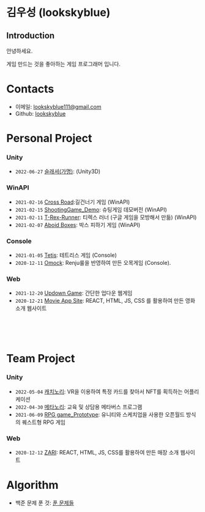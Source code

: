 # 김우성 (lookskyblue)

## Introduction
안녕하세요.

게임 만드는 것을 좋아하는 게임 프로그래머 입니다.

# Contacts
 * 이메일: lookskyblue111@gmail.com
 * Github: [lookskyblue](https://github.com/lookskyblue?tab=repositories)

# Personal Project
### Unity
* ```2022-06-27``` [슬래셔(가명)](https://github.com/lookskyblue/Slasher): (Unity3D)
 
### WinAPI
* ```2021-02-16``` [Cross Road](https://github.com/lookskyblue/CrossRoad):길건너기 게임 (WinAPI)
* ```2021-02-15``` [ShootingGame_Demo](https://github.com/lookskyblue/ShootingGame_Demo): 슈팅게임 데모버전 (WinAPI)
* ```2021-02-11``` [T-Rex-Runner](https://github.com/lookskyblue/T-Rex-Runner): 티렉스 러너 (구글 게임을 모방해서 만듦) (WinAPI)
* ```2021-02-07``` [Aboid Boxes](https://github.com/lookskyblue/Avoid_Boxes/blob/master/README.md): 박스 피하기 게임 (WinAPI)

### Console
* ```2021-01-05``` [Tetis](https://github.com/lookskyblue/Tetris): 테트리스 게임 (Console)
* ```2020-12-11``` [Omock](https://github.com/lookskyblue/Omok):  Renju룰을 반영하여 만든 오목게임 (Console).

### Web
* ```2021-12-20``` [Updown Game](https://github.com/lookskyblue/UpDownGame): 간단한 업다운 웹게임
* ```2020-12-21``` [Movie App Site](https://github.com/lookskyblue/movie_app_2020): REACT, HTML, JS, CSS 를 활용하여 만든 영화소개 웹사이트 

<br/>
<br/>
<br/>

# Team Project   

### Unity
* ```2022-05-04``` [캐치노리](https://github.com/lookskyblue/CatchNori): VR을 이용하여 특정 카드를 찾아서 NFT를 획득하는 어플리케이션
* ```2022-04-30``` [메타노리](https://youtu.be/Y7fT8VRytiE): 교육 및 상담용 메타버스 프로그램
* ```2021-06-09``` [RPG game_Prototype](https://youtu.be/4HStwtlzHdM): 유니티와 스케치업을 사용한 오픈월드 방식의 퀘스트형 RPG 게임

### Web
* ```2020-12-12``` [ZARI](https://github.com/lookskyblue/zari): REACT, HTML, JS, CSS를 활용하여 만든 매장 소개 웹사이트

# Algorithm
* 백준 문제 푼 것: [푼 문제들](https://github.com/lookskyblue/Backjoon/tree/main/%EB%B0%B1%EC%A4%80)

